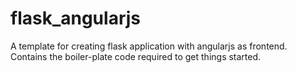 # flask_angularjs
A template for creating flask application with angularjs as frontend. Contains the boiler-plate code required to get things started.
